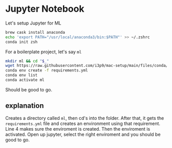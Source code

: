 # Jupyter Notebook

Let's setup Jupyter for ML

```bash
brew cask install anaconda
echo 'export PATH="/usr/local/anaconda3/bin:$PATH"' >> ~/.zshrc
conda init zsh
```

For a boilerplate project, let's say `ml`

```bash
mkdir ml && cd "$_"
wget https://raw.githubusercontent.com/i3p9/mac-setup/main/files/conda/requirements.yml
conda env create -f requirements.yml
conda env list
conda activate ml
```

Should be good to go.

## explanation

Creates a directory called `ml`, then cd's into the folder. After that, it gets the `requirements.yml` file and creates an environment using that requirement. Line 4 makes sure the enviroment is created. Then the enviroment is activated. Open up jupyter, select the right enviroment and you should be good to go.

